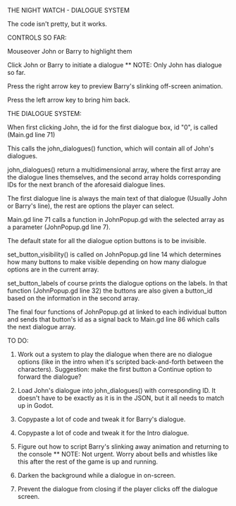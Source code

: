 

THE NIGHT WATCH - DIALOGUE SYSTEM

The code isn't pretty, but it works.

CONTROLS SO FAR:

Mouseover John or Barry to highlight them

Click John or Barry to initiate a dialogue ** NOTE: Only John has dialogue so far.

Press the right arrow key to preview Barry's slinking off-screen animation.

Press the left arrow key to bring him back.

THE DIALOGUE SYSTEM:

When first clicking John, the id for the first dialogue box, id "0", is called (Main.gd line 71)

This calls the john_dialogues() function, which will contain all of John's dialogues.

john_dialogues() return a multidimensional array, where the first array are the dialogue lines themselves, and the second array holds corresponding IDs for the next branch of the aforesaid dialogue lines.

The first dialogue line is always the main text of that dialogue (Usually John or Barry's line), the rest are options the player can select.

Main.gd line 71 calls a function in JohnPopup.gd with the selected array as a parameter (JohnPopup.gd line 7).

The default state for all the dialogue option buttons is to be invisible.

set_button_visibility() is called on JohnPopup.gd line 14 which determines how many buttons to make visible depending on how many dialogue options are in the current array.

set_button_labels of course prints the dialogue options on the labels. In that function (JohnPopup.gd line 32) the buttons are also given a button_id based on the information in the second array.

The final four functions of JohnPopup.gd at linked to each individual button and sends that button's id as a signal back to Main.gd line 86 which calls the next dialogue array.

TO DO:

1. Work out a system to play the dialogue when there are no dialogue options (like in the intro when it's scripted back-and-forth between the characters). Suggestion: make the first button a Continue option to forward the dialogue?

2. Load John's dialogue into john_dialogues() with corresponding ID. It doesn't have to be exactly as it is in the JSON, but it all needs to match up in Godot.

3. Copypaste a lot of code and tweak it for Barry's dialogue.

4. Copypaste a lot of code and tweak it for the Intro dialogue.

5. Figure out how to script Barry's slinking away animation and returning to the console ** NOTE: Not urgent. Worry about bells and whistles like this after the rest of the game is up and running.

6. Darken the background while a dialogue in on-screen.

7. Prevent the dialogue from closing if the player clicks off the dialogue screen.